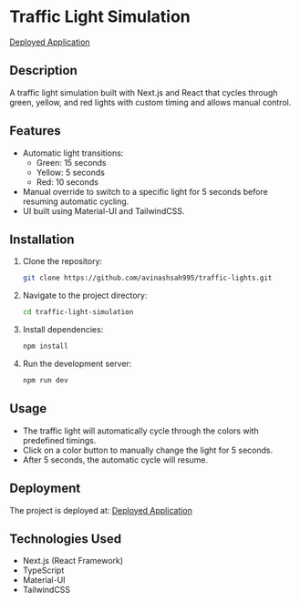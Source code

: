 # Traffic Light Simulation

[Deployed Application](https://traffic-lights-2qyyvapl4-avinashsah995s-projects.vercel.app/)

## Description
A traffic light simulation built with Next.js and React that cycles through green, yellow, and red lights with custom timing and allows manual control.

## Features
- Automatic light transitions:
  - Green: 15 seconds
  - Yellow: 5 seconds
  - Red: 10 seconds
- Manual override to switch to a specific light for 5 seconds before resuming automatic cycling.
- UI built using Material-UI and TailwindCSS.

## Installation
1. Clone the repository:
   ```sh
   git clone https://github.com/avinashsah995/traffic-lights.git
   ```
2. Navigate to the project directory:
   ```sh
   cd traffic-light-simulation
   ```
3. Install dependencies:
   ```sh
   npm install
   ```
4. Run the development server:
   ```sh
   npm run dev
   ```

## Usage
- The traffic light will automatically cycle through the colors with predefined timings.
- Click on a color button to manually change the light for 5 seconds.
- After 5 seconds, the automatic cycle will resume.

## Deployment
The project is deployed at:
[Deployed Application](https://traffic-lights-2qyyvapl4-avinashsah995s-projects.vercel.app/)

## Technologies Used
- Next.js (React Framework)
- TypeScript
- Material-UI
- TailwindCSS